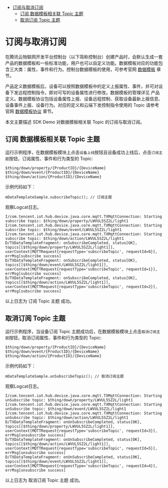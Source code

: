 * [订阅与取消订阅](#订阅与取消订阅)
  * [订阅 数据模板相关联 Topic 主题](#订阅-数据模板相关联-Topic-主题)
  * [取消订阅 Topic 主题](#取消订阅-Topic-主题)

# 订阅与取消订阅

在腾讯云物联网开发平台控制台（以下简称控制台）创建产品时，会默认生成一套产品的数据模板和一些标准功能，用户也可以自定义功能。数据模板对应的功能包含三大类：属性，事件和行为。控制台数据模板的使用，可参考官网 [数据模板](https://cloud.tencent.com/document/product/1081/44921) 章节。

产品定义数据模板后，设备可以按照数据模板中的定义上报属性、事件，并可对设备下发远程控制指令，即对可写的设备属性进行修改。数据模板的管理详见 产品定义。数据模板协议包括设备属性上报、设备远程控制、获取设备最新上报信息、设备事件上报、设备行为。对应的定义和云端下发控制指令使用的 Topic 请参考官网 [数据模板协议](https://cloud.tencent.com/document/product/1081/34916) 章节。

本文主要描述 SDK Demo 对数据模板相关联 Topic 的订阅与取消订阅。

## 订阅 数据模板相关联 Topic 主题

运行示例程序，在数据模板模块上点击`设备上线`按钮且设备成功上线后，点击`订阅主题`按钮，订阅属性、事件和行为类型的 Topic:
```
$thing/down/property/{ProductID}/{DeviceName}
$thing/down/event/{ProductID}/{DeviceName}
$thing/down/action/{ProductID}/{DeviceName}
```
示例代码如下：
```
mDataTemplateSample.subscribeTopic(); // 订阅主题
```

观察Logcat日志。
```
I/com.tencent.iot.hub.device.java.core.mqtt.TXMqttConnection: Starting subscribe topic: $thing/down/property/LWVUL5SZ2L/light1
I/com.tencent.iot.hub.device.java.core.mqtt.TXMqttConnection: Starting subscribe topic: $thing/down/event/LWVUL5SZ2L/light1
I/com.tencent.iot.hub.device.java.core.mqtt.TXMqttConnection: Starting subscribe topic: $thing/down/action/LWVUL5SZ2L/light1
D/TXDataTemplateFragment: onSubscribeCompleted, status[OK], topics[[$thing/down/property/LWVUL5SZ2L/light1]], userContext[MQTTRequest{requestType='subscribeTopic', requestId=0}], errMsg[subscribe success]
D/TXDataTemplateFragment: onSubscribeCompleted, status[OK], topics[[$thing/down/event/LWVUL5SZ2L/light1]], userContext[MQTTRequest{requestType='subscribeTopic', requestId=1}], errMsg[subscribe success]
D/TXDataTemplateFragment: onSubscribeCompleted, status[OK], topics[[$thing/down/action/LWVUL5SZ2L/light1]], userContext[MQTTRequest{requestType='subscribeTopic', requestId=2}], errMsg[subscribe success]
```
以上日志为 订阅 Topic 主题 成功。

## 取消订阅 Topic 主题

运行示例程序，当设备订阅 Topic 主题成功后，在数据模板模块上点击`取消订阅主题`按钮，取消订阅属性、事件和行为类型的 Topic:
```
$thing/down/property/{ProductID}/{DeviceName}
$thing/down/event/{ProductID}/{DeviceName}
$thing/down/action/{ProductID}/{DeviceName}
```
示例代码如下：
```
mDataTemplateSample.unSubscribeTopic(); // 取消订阅主题
```

观察Logcat日志。
```
I/com.tencent.iot.hub.device.java.core.mqtt.TXMqttConnection: Starting unSubscribe topic: $thing/down/property/LWVUL5SZ2L/light1
I/com.tencent.iot.hub.device.java.core.mqtt.TXMqttConnection: Starting unSubscribe topic: $thing/down/event/LWVUL5SZ2L/light1
I/com.tencent.iot.hub.device.java.core.mqtt.TXMqttConnection: Starting unSubscribe topic: $thing/down/action/LWVUL5SZ2L/light1
D/TXDataTemplateFragment: onUnSubscribeCompleted, status[OK], topics[[$thing/down/property/LWVUL5SZ2L/light1]], userContext[MQTTRequest{requestType='subscribeTopic', requestId=3}], errMsg[unsubscribe success]
D/TXDataTemplateFragment: onUnSubscribeCompleted, status[OK], topics[[$thing/down/action/LWVUL5SZ2L/light1]], userContext[MQTTRequest{requestType='subscribeTopic', requestId=5}], errMsg[unsubscribe success]
D/TXDataTemplateFragment: onUnSubscribeCompleted, status[OK], topics[[$thing/down/event/LWVUL5SZ2L/light1]], userContext[MQTTRequest{requestType='subscribeTopic', requestId=4}], errMsg[unsubscribe success]
```
以上日志为 取消订阅 Topic 主题 成功。
